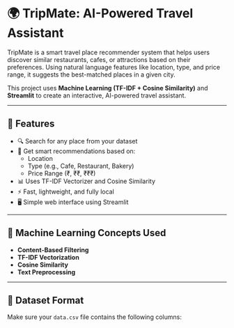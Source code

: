 # 🌍 TripMate: AI-Powered Travel Assistant

TripMate is a smart travel place recommender system that helps users discover similar restaurants, cafes, or attractions based on their preferences. Using natural language features like location, type, and price range, it suggests the best-matched places in a given city.

This project uses **Machine Learning (TF-IDF + Cosine Similarity)** and **Streamlit** to create an interactive, AI-powered travel assistant.

---

## 🚀 Features

- 🔍 Search for any place from your dataset
- 🤖 Get smart recommendations based on:
  - Location
  - Type (e.g., Cafe, Restaurant, Bakery)
  - Price Range (₹, ₹₹, ₹₹₹)
- 📊 Uses TF-IDF Vectorizer and Cosine Similarity
- ⚡ Fast, lightweight, and fully local
- 🖥️ Simple web interface using Streamlit

---

## 🧠 Machine Learning Concepts Used

- **Content-Based Filtering**  
- **TF-IDF Vectorization**  
- **Cosine Similarity**  
- **Text Preprocessing**  

---

## 📁 Dataset Format

Make sure your `data.csv` file contains the following columns:

